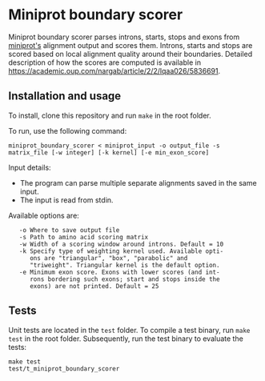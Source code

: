 # Miniprot boundary scorer

Miniprot boundary scorer parses introns, starts, stops and exons from [miniprot's](https://github.com/lh3/miniprot) alignment output and scores them. Introns, starts and stops are scored based on local alignment quality around their boundaries. Detailed description of how the scores are computed is available in https://academic.oup.com/nargab/article/2/2/lqaa026/5836691.

## Installation and usage

To install, clone this repository and run `make` in the root folder.

To run, use the following command:

    miniprot_boundary_scorer < miniprot_input -o output_file -s matrix_file [-w integer] [-k kernel] [-e min_exon_score]

Input details:

* The program can parse multiple separate alignments saved in the same input.
* The input is read from stdin.

Available options are:

```
   -o Where to save output file
   -s Path to amino acid scoring matrix
   -w Width of a scoring window around introns. Default = 10
   -k Specify type of weighting kernel used. Available opti-
      ons are "triangular", "box", "parabolic" and 
      "triweight". Triangular kernel is the default option.
   -e Minimum exon score. Exons with lower scores (and int-
      rons bordering such exons; start and stops inside the 
      exons) are not printed. Default = 25
```

## Tests

Unit tests are located in the `test` folder. To compile a test binary, run
`make test` in the root folder. Subsequently, run the test binary to evaluate
the tests:

    make test
    test/t_miniprot_boundary_scorer
